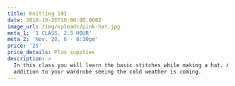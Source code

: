 ```yaml
---
title: Knitting 101
date: 2018-10-26T18:08:00.000Z
image_url: /img/uploads/pink-hat.jpg
meta_1: '1 CLASS, 2.5 HOUR'
meta_2: 'Nov. 20, 6 - 8:30pm'
price: '25'
price_details: Plus supplies
description: >
  In this class you will learn the basic stitches while making a hat. A nice
  addition to your wardrobe seeing the cold weather is coming.
---
```


